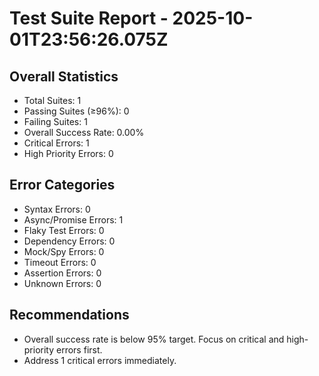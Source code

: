 # Test Suite Report - 2025-10-01T23:56:26.075Z

## Overall Statistics
- Total Suites: 1
- Passing Suites (≥96%): 0
- Failing Suites: 1
- Overall Success Rate: 0.00%
- Critical Errors: 1
- High Priority Errors: 0

## Error Categories
- Syntax Errors: 0
- Async/Promise Errors: 1
- Flaky Test Errors: 0
- Dependency Errors: 0
- Mock/Spy Errors: 0
- Timeout Errors: 0
- Assertion Errors: 0
- Unknown Errors: 0

## Recommendations
- Overall success rate is below 95% target. Focus on critical and high-priority errors first.
- Address 1 critical errors immediately.


